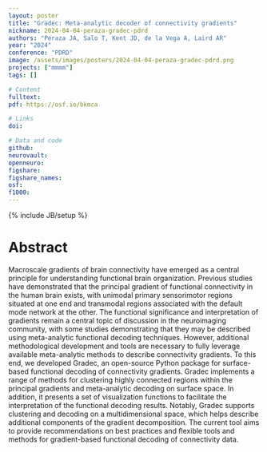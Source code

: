 ```yaml
---
layout: poster
title: "Gradec: Meta-analytic decoder of connectivity gradients"
nickname: 2024-04-04-peraza-gradec-pdrd
authors: "Peraza JA, Salo T, Kent JD, de la Vega A, Laird AR"
year: "2024"
conference: "PDRD"
image: /assets/images/posters/2024-04-04-peraza-gradec-pdrd.png
projects: ["mmmm"]
tags: []

# Content
fulltext:
pdf: https://osf.io/bkmca

# Links
doi:

# Data and code
github:
neurovault:
openneuro:
figshare:
figshare_names:
osf:
f1000:
---
```


{% include JB/setup %}

# Abstract

Macroscale gradients of brain connectivity have emerged as a central principle for understanding functional brain organization. Previous studies have demonstrated that the principal gradient of functional connectivity in the human brain exists, with unimodal primary sensorimotor regions situated at one end and transmodal regions associated with the default mode network at the other. The functional significance and interpretation of gradients remain a central topic of discussion in the neuroimaging community, with some studies demonstrating that they may be described using meta-analytic functional decoding techniques. However, additional methodological development and tools are necessary to fully leverage available meta-analytic methods to describe connectivity gradients. To this end, we developed Gradec, an open-source Python package for surface-based functional decoding of connectivity gradients. Gradec implements a range of methods for clustering highly connected regions within the principal gradients and meta-analytic decoding on surface space. In addition, it presents a set of visualization functions to facilitate the interpretation of the functional decoding results. Notably, Gradec supports clustering and decoding on a multidimensional space, which helps describe additional components of the gradient decomposition. The current tool aims to provide recommendations on best practices and flexible tools and methods for gradient-based functional decoding of connectivity data.
